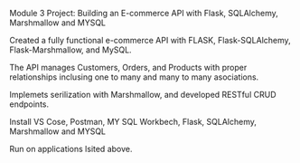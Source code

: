 Module 3 Project: Building an E-commerce API with Flask, SQLAlchemy, Marshmallow and MYSQL

Created a fully functional e-commerce API with FLASK, Flask-SQLAlchemy, Flask-Marshmallow, and MySQL. 

The API manages Customers, Orders, and Products with proper relationships inclusing one to many and many to many asociations.

Implemets serilization with Marshmallow, and developed RESTful CRUD endpoints. 

Install VS Cose, Postman, MY SQL Workbech, Flask, SQLAlchemy, Marshmallow and MYSQL

Run on applications lsited above. 
